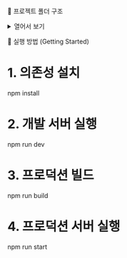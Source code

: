 📁 프로젝트 폴더 구조

<details> <summary>열어서 보기</summary>

.
├── README.md # 프로젝트 소개 및 실행 방법 문서
├── **mocks** # Jest용 목(mock) 파일 모음
│ └── next
│ └── navigation.js # App Router용 next/navigation 모킹 파일
├── babel.config.backup.js # Babel 백업 설정 파일
├── eslint.config.mjs # ESLint 설정 (MJS 포맷)
├── jest.config.js # Jest 메인 설정 파일
├── jest.setup.js # Jest 초기 셋업 파일
├── jest.vscode.config.js # VSCode에서 Jest 테스트용 설정 파일
├── next-env.d.ts # Next.js 타입 지원용 선언 파일
├── next.config.js # Next.js 전반적인 설정
├── package-lock.json # 의존성 lock 파일
├── package.json # 프로젝트 의존성 및 스크립트 정의
├── postcss.config.mjs # Tailwind PostCSS 설정
├── public/ # 정적 파일 (이미지, 폰트 등)
│ ├── file.svg
│ ├── globe.svg
│ ├── next.svg
│ ├── vercel.svg
│ └── window.svg
├── src/ # 실제 애플리케이션 소스 폴더
│ ├── app/ # Next.js App Router 기반 폴더 (라우팅 중심)
│ │ ├── globals.css # 전역 스타일 정의
│ │ ├── layout.tsx # 공통 레이아웃 (헤더/푸터 등)
│ │ ├── not-found.tsx # 404 Not Found 페이지
│ │ ├── page.tsx # 루트 페이지 (/)
│ │ └── products/ # /products 라우트 전용 페이지
│ │ └── page.tsx # 상품 리스트 페이지 컴포넌트
│
│ ├── features/ # 기능 단위 모듈 집합 (도메인 중심 UI/로직)
│ │ └── products/ # 상품 기능 관련 모듈
│ │ ├── api/ # 상품 관련 API 호출 함수
│ │ ├── components/ # 상품 관련 컴포넌트 (e.g. ProductCard 등)
│ │ └── hooks/ # 상품 기능 전용 커스텀 훅
│
│ └── shared/ # 전역에서 공통으로 사용하는 유틸/컴포넌트 모음
│ ├── api/
│ │ └── ApiInstance.ts # Axios 인스턴스 공통 설정
│ ├── assets/
│ │ └── icons/ # SVG 등 아이콘 파일 모음
│ ├── hooks/ # 공통 커스텀 훅 (e.g. useLocalStorage)
│ │ ├── useLocalStorage.ts
│ │ └── useSearchController.ts
│ ├── lib/ # 전역 유틸성 로직 (QueryBoundary, 검색 로직 등)
│ │ ├── PrefetchBoundary.tsx
│ │ ├── queryClient.ts # React Query 클라이언트 설정
│ │ ├── searchController.ts # URLSearchParams 기반 검색 컨트롤러
│ │ └── type.ts # 공통 타입 유틸
│ ├── provider/
│ │ └── QueryProvider.tsx # React Query Provider
│ └── ui/ # 공통 UI 컴포넌트 (Atomic, 재사용 단위)
│ ├── Button.tsx
│ ├── Input.tsx
│ ├── RatingStars.tsx
│ ├── ScrollToBottomUpButton.tsx
│ ├── SelectBox.tsx
│ ├── Spinner.tsx
│ └── index.tsx # UI 컴포넌트 export 집합
├── tailwind.config.ts # Tailwind CSS 설정 파일
└── tsconfig.json # TypeScript 전역 설정

</details>

🚀 실행 방법 (Getting Started)

# 1. 의존성 설치

npm install

# 2. 개발 서버 실행

npm run dev

# 3. 프로덕션 빌드

npm run build

# 4. 프로덕션 서버 실행

npm run start
